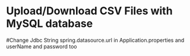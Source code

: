# Upload/Download CSV Files with MySQL database

#Change Jdbc String spring.datasource.url in Application.properties and userName and password too


